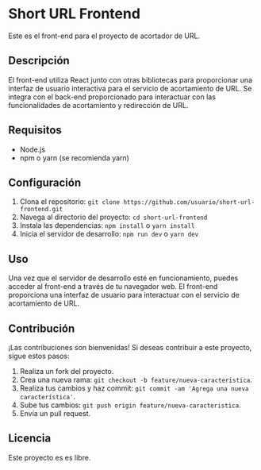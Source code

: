 # Short URL Frontend

Este es el front-end para el proyecto de acortador de URL.

## Descripción

El front-end utiliza React junto con otras bibliotecas para proporcionar una interfaz de usuario interactiva para el servicio de acortamiento de URL. Se integra con el back-end proporcionado para interactuar con las funcionalidades de acortamiento y redirección de URL.

## Requisitos

- Node.js
- npm o yarn (se recomienda yarn)

## Configuración

1. Clona el repositorio: `git clone https://github.com/usuario/short-url-frontend.git`
2. Navega al directorio del proyecto: `cd short-url-frontend`
3. Instala las dependencias: `npm install` o `yarn install`
4. Inicia el servidor de desarrollo: `npm run dev` o `yarn dev`

## Uso

Una vez que el servidor de desarrollo esté en funcionamiento, puedes acceder al front-end a través de tu navegador web. El front-end proporciona una interfaz de usuario para interactuar con el servicio de acortamiento de URL.

## Contribución

¡Las contribuciones son bienvenidas! Si deseas contribuir a este proyecto, sigue estos pasos:

1. Realiza un fork del proyecto.
2. Crea una nueva rama: `git checkout -b feature/nueva-caracteristica`.
3. Realiza tus cambios y haz commit: `git commit -am 'Agrega una nueva característica'`.
4. Sube tus cambios: `git push origin feature/nueva-caracteristica`.
5. Envía un pull request.

## Licencia

Este proyecto es es libre.
